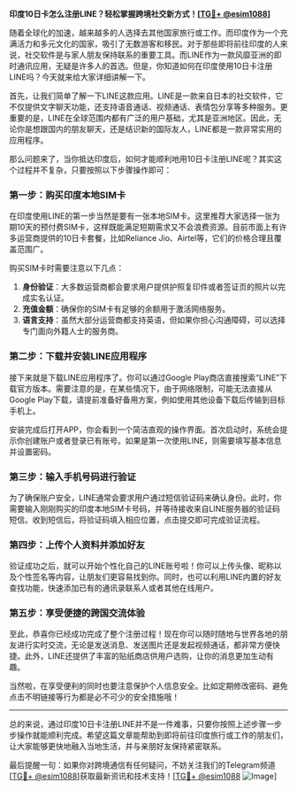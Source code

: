 **印度10日卡怎么注册LINE？轻松掌握跨境社交新方式！[[TG💪+ @esim1088](https://t.me/s/esim1088)]**

随着全球化的加速，越来越多的人选择去其他国家旅行或工作。而印度作为一个充满活力和多元文化的国家，吸引了无数游客和移民。对于那些即将前往印度的人来说，社交软件是与家人朋友保持联系的重要工具。而LINE作为一款风靡亚洲的即时通讯应用，无疑是许多人的首选。但是，你知道如何在印度使用10日卡注册LINE吗？今天就来给大家详细讲解一下。

首先，让我们简单了解一下LINE这款应用。LINE是一款来自日本的社交软件，它不仅提供文字聊天功能，还支持语音通话、视频通话、表情包分享等多种服务。更重要的是，LINE在全球范围内都有广泛的用户基础，尤其是亚洲地区。因此，无论你是想跟国内的朋友聊天，还是结识新的国际友人，LINE都是一款非常实用的应用程序。

那么问题来了，当你抵达印度后，如何才能顺利地用10日卡注册LINE呢？其实这个过程并不复杂，只要按照以下步骤操作即可：

### 第一步：购买印度本地SIM卡

在印度使用LINE的第一步当然是要有一张本地SIM卡。这里推荐大家选择一张为期10天的预付费SIM卡，这样既能满足短期需求又不会浪费资源。目前市面上有许多运营商提供的10日卡套餐，比如Reliance Jio、Airtel等，它们的价格合理且覆盖范围广。

购买SIM卡时需要注意以下几点：
1. **身份验证**：大多数运营商都会要求用户提供护照复印件或者签证页的照片以完成实名认证。
2. **充值金额**：确保你的SIM卡有足够的余额用于激活网络服务。
3. **语言支持**：虽然大部分运营商都支持英语，但如果你担心沟通障碍，可以选择专门面向外籍人士的服务商。

### 第二步：下载并安装LINE应用程序

接下来就是下载LINE应用程序了。你可以通过Google Play商店直接搜索“LINE”下载官方版本。需要注意的是，在某些情况下，由于网络限制，可能无法直接从Google Play下载，请提前准备好备用方案，例如使用其他设备下载后传输到目标手机上。

安装完成后打开APP，你会看到一个简洁直观的操作界面。首次启动时，系统会提示你创建账户或者登录已有账号。如果是第一次使用LINE，则需要填写基本信息并设置密码。

### 第三步：输入手机号码进行验证

为了确保账户安全，LINE通常会要求用户通过短信验证码来确认身份。此时，你需要输入刚刚购买的印度本地SIM卡号码，并等待接收来自LINE服务器的验证码短信。收到短信后，将验证码填入相应位置，点击提交即可完成验证流程。

### 第四步：上传个人资料并添加好友

验证成功之后，就可以开始个性化自己的LINE账号啦！你可以上传头像、昵称以及个性签名等内容，让朋友们更容易找到你。同时，也可以利用LINE内置的好友查找功能，快速添加已有的通讯录联系人或者其他在线用户。

### 第五步：享受便捷的跨国交流体验

至此，恭喜你已经成功完成了整个注册过程！现在你可以随时随地与世界各地的朋友进行实时交流，无论是发送消息、发送图片还是发起视频通话，都非常方便快捷。此外，LINE还提供了丰富的贴纸商店供用户选购，让你的消息更加生动有趣。

当然啦，在享受便利的同时也要注意保护个人信息安全。比如定期修改密码、避免点击不明链接等行为都是必不可少的安全措施哦！

---

总的来说，通过印度10日卡注册LINE并不是一件难事，只要你按照上述步骤一步步操作就能顺利完成。希望这篇文章能帮助到即将前往印度旅行或工作的朋友们，让大家能够更快地融入当地生活，并与亲朋好友保持紧密联系。

最后提醒一句：如果你对跨境通信有任何疑问，不妨关注我们的Telegram频道[[TG💪+ @esim1088](https://t.me/s/esim1088)]获取最新资讯和技术支持！[[TG💪+ @esim1088](https://t.me/s/esim1088) ![Image](https://i.postimg.cc/4NQfJmqS/Snipaste-2025-05-13-00-14-12.png)]